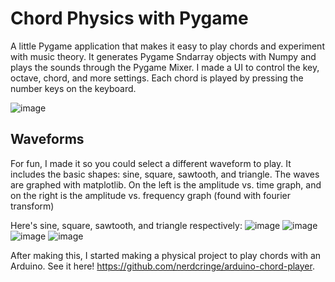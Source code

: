 # Chord Physics with Pygame
A little Pygame application that makes it easy to play chords and experiment with music theory.
It generates Pygame Sndarray objects with Numpy and plays the sounds through the Pygame Mixer.
I made a UI to control the key, octave, chord, and more settings. Each chord is played by pressing the number keys on the keyboard.

![image](https://github.com/nerdcringe/chord_physics/assets/54510965/e5eddb9b-c98c-4c81-a37e-45d97b5cb99e)

## Waveforms
For fun, I made it so you could select a different waveform to play. It includes the basic shapes: sine, square, sawtooth, and triangle. The waves are graphed with matplotlib.
On the left is the amplitude vs. time graph, and on the right is the amplitude vs. frequency graph (found with fourier transform)

Here's sine, square, sawtooth, and triangle respectively:
![image](https://github.com/nerdcringe/chord_physics/assets/54510965/c677a942-143b-441e-aa85-2cba37372d10)
![image](https://github.com/nerdcringe/chord_physics/assets/54510965/22b0d757-89f0-4ff7-891e-c79ec49144da)
![image](https://github.com/nerdcringe/chord_physics/assets/54510965/55997dac-4a49-4c88-b22b-525c089d0d7b)
![image](https://github.com/nerdcringe/chord_physics/assets/54510965/46e31d2a-8382-4d12-9bbb-cd3e2ba923c5)


After making this, I started making a physical project to play chords with an Arduino. See it here! https://github.com/nerdcringe/arduino-chord-player.
